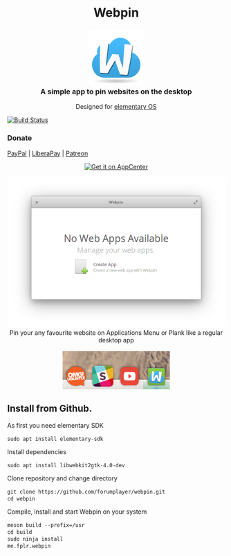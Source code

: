 <div>
    <h1 align="center">Webpin</h1>
    <h3 align="center"><img src="data/icons/64/me.fplr.webpin.svg"/><br>A simple app to pin websites on the desktop</h3>
    <p align="center">Designed for <a href="https://elementary.io">elementary OS</p>
</div>

[![Build Status](https://travis-ci.com/forumplayer/webpin.svg?branch=custom)](https://travis-ci.com/forumplayer/webpin)

### Donate
<a href="https://www.paypal.me/ArtemAnufrij">PayPal</a> | <a href="https://liberapay.com/Artem/donate">LiberaPay</a> | <a href="https://www.patreon.com/ArtemAnufrij">Patreon</a>

<p align="center">
  <a href="https://appcenter.elementary.io/me.fplr.webpin">
    <img src="https://appcenter.elementary.io/badge.svg" alt="Get it on AppCenter">
  </a>
</p>
<p align="center">
  <img src="screenshots/Screenshot.png"/>
  </br>
    Pin your any favourite website on Applications Menu or Plank like a regular desktop app
  </br></br>
  <img src="screenshots/Apps.png"/>
</p>


## Install from Github.

As first you need elementary SDK
```
sudo apt install elementary-sdk
```

Install dependencies
```
sudo apt install libwebkit2gtk-4.0-dev
```

Clone repository and change directory
```
git clone https://github.com/forumplayer/webpin.git
cd webpin
```

Compile, install and start Webpin on your system
```
meson build --prefix=/usr
cd build
sudo ninja install
me.fplr.webpin
```
